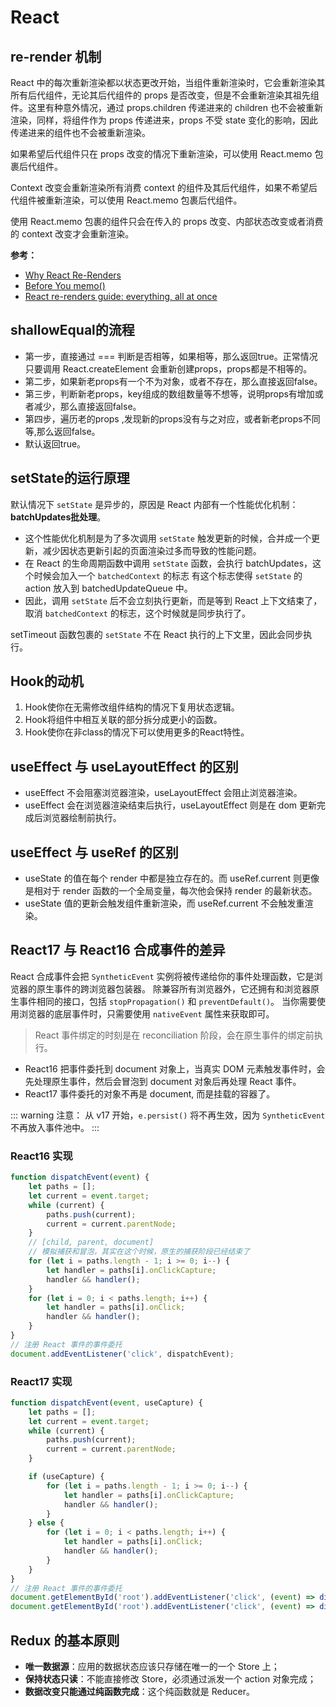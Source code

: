 # React

## re-render 机制
React 中的每次重新渲染都以状态更改开始，当组件重新渲染时，它会重新渲染其所有后代组件，无论其后代组件的 props 是否改变，但是不会重新渲染其祖先组件。这里有种意外情况，通过 props.children 传递进来的 children 也不会被重新渲染，同样，将组件作为 props 传递进来，props 不受 state 变化的影响，因此传递进来的组件也不会被重新渲染。

如果希望后代组件只在 props 改变的情况下重新渲染，可以使用 React.memo 包裹后代组件。

Context 改变会重新渲染所有消费 context 的组件及其后代组件，如果不希望后代组件被重新渲染，可以使用 React.memo 包裹后代组件。

使用 React.memo 包裹的组件只会在传入的 props 改变、内部状态改变或者消费的 context 改变才会重新渲染。

**参考：**
- [Why React Re-Renders](https://www.joshwcomeau.com/react/why-react-re-renders)
- [Before You memo()](https://overreacted.io/before-you-memo/)
- [React re-renders guide: everything, all at once](https://www.developerway.com/posts/react-re-renders-guide)

## shallowEqual的流程
- 第一步，直接通过 === 判断是否相等，如果相等，那么返回true。正常情况只要调用 React.createElement 会重新创建props，props都是不相等的。
- 第二步，如果新老props有一个不为对象，或者不存在，那么直接返回false。
- 第三步，判断新老props，key组成的数组数量等不想等，说明props有增加或者减少，那么直接返回false。
- 第四步，遍历老的props ,发现新的props没有与之对应，或者新老props不同等,那么返回false。
- 默认返回true。

## setState的运行原理
默认情况下 `setState` 是异步的，原因是 React 内部有一个性能优化机制：**batchUpdates批处理**。
- 这个性能优化机制是为了多次调用 `setState` 触发更新的时候，合并成一个更新，减少因状态更新引起的页面渲染过多而导致的性能问题。
- 在 React 的生命周期函数中调用 `setState` 函数，会执行 batchUpdates，这个时候会加入一个 `batchedContext` 的标志
    有这个标志使得 `setState` 的 action 放入到 batchedUpdateQueue 中。
- 因此，调用 `setState` 后不会立刻执行更新，而是等到 React 上下文结束了，取消 `batchedContext` 的标志，这个时候就是同步执行了。

setTimeout 函数包裹的 `setState` 不在 React 执行的上下文里，因此会同步执行。

## Hook的动机
1. Hook使你在无需修改组件结构的情况下复用状态逻辑。
2. Hook将组件中相互关联的部分拆分成更小的函数。
3. Hook使你在非class的情况下可以使用更多的React特性。

## useEffect 与 useLayoutEffect 的区别
- useEffect 不会阻塞浏览器渲染，useLayoutEffect 会阻止浏览器渲染。
- useEffect 会在浏览器渲染结束后执行，useLayoutEffect 则是在 dom 更新完成后浏览器绘制前执行。
  
## useEffect 与 useRef 的区别
- useState 的值在每个 render 中都是独立存在的。而 useRef.current 则更像是相对于 render 函数的一个全局变量，每次他会保持 render 的最新状态。
- useState 值的更新会触发组件重新渲染，而 useRef.current 不会触发重渲染。

## React17 与 React16 合成事件的差异
React 合成事件会把 `SyntheticEvent` 实例将被传递给你的事件处理函数，它是浏览器的原生事件的跨浏览器包装器。
除兼容所有浏览器外，它还拥有和浏览器原生事件相同的接口，包括 `stopPropagation()` 和 `preventDefault()`。
当你需要使用浏览器的底层事件时，只需要使用 `nativeEvent` 属性来获取即可。

> React 事件绑定的时刻是在 reconciliation 阶段，会在原生事件的绑定前执行。

- React16 把事件委托到 document 对象上，当真实 DOM 元素触发事件时，会先处理原生事件，然后会冒泡到 document 对象后再处理 React 事件。
- React17 事件委托的对象不再是 document, 而是挂载的容器了。


::: warning 注意：
从 v17 开始，`e.persist()` 将不再生效，因为 `SyntheticEvent` 不再放入事件池中。
:::

### React16 实现
```js
function dispatchEvent(event) {
    let paths = [];
    let current = event.target;
    while (current) {
        paths.push(current);
        current = current.parentNode;
    }
    // [child, parent, document]
    // 模拟捕获和冒泡，其实在这个时候，原生的捕获阶段已经结束了
    for (let i = paths.length - 1; i >= 0; i--) {
        let handler = paths[i].onClickCapture;
        handler && handler();
    }
    for (let i = 0; i < paths.length; i++) {
        let handler = paths[i].onClick;
        handler && handler();
    }
}
// 注册 React 事件的事件委托
document.addEventListener('click', dispatchEvent);
```

### React17 实现
```js
function dispatchEvent(event, useCapture) {
    let paths = [];
    let current = event.target;
    while (current) {
        paths.push(current);
        current = current.parentNode;
    }

    if (useCapture) {
        for (let i = paths.length - 1; i >= 0; i--) {
            let handler = paths[i].onClickCapture;
            handler && handler();
        }
    } else {
        for (let i = 0; i < paths.length; i++) {
            let handler = paths[i].onClick;
            handler && handler();
        }
    }
}
// 注册 React 事件的事件委托
document.getElementById('root').addEventListener('click', (event) => dispatchEvent(event, true), true);
document.getElementById('root').addEventListener('click', (event) => dispatchEvent(event, false));
```

## Redux 的基本原则
- **唯一数据源**：应用的数据状态应该只存储在唯一的一个 Store 上；
- **保持状态只读**：不能直接修改 Store，必须通过派发一个 action 对象完成；
- **数据改变只能通过纯函数完成**：这个纯函数就是 Reducer。
